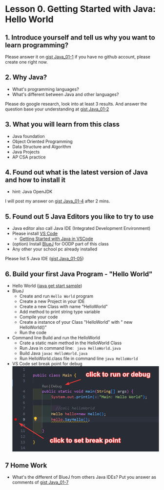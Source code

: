 # Lesson 0. Getting Started with Java: Hello World

## 1. Introduce yourself and tell us why you want to learn programming?

Please answer it on [gist Java_01-1](https://gist.github.com/stoneskin/04206703227b3c36a855bfc1f3d3f7ca)
if you have no github account, please create one right now.

## 2. Why Java?

- What's programming languages?
- What's different between Java and other languages?

Please do google research, look into at least 3 results. 
And answer the question base your understanding at [gist Java_01-2](https://gist.github.com/stoneskin/635bfbe293450f3901b2852d9887bd9b)

## 3. What you will learn from this class

- Java foundation
- Object Oriented Programming
- Data Structure and Algorithm
- Java Projects
- AP CSA practice

## 4. Found out what is the latest version of Java and how to install it

- hint: Java OpenJDK

I will post my answer on [gist Java_01-4](https://gist.github.com/stoneskin/07b1c8456dd9bb9f399160bd2d42739e) after 2 mins.

## 5. Found out 5 Java Editors you like to try to use

- Java editor also call Java IDE (Integrated Development Environment)
- Please install [VS Code](https://code.visualstudio.com/download)  
  - [Getting Started with Java in VSCode](https://code.visualstudio.com/docs/java/java-tutorial)
- (option) Install [BlueJ](https://bluej.org) for OODP part of this class
- Any other your school pc already installed

Please list 5 Java IDE  ([gist Java_01-05](https://gist.github.com/stoneskin/8e9e26bd04b31c6f2b32d9d05048ebed))

## 6. Build your first Java Program - "Hello World"

- Hello World ([java get start sample](https://www.w3schools.com/java/java_getstarted.asp))
- BlueJ 
  - Create and run `Hello World` program
  - Create a new Project in your IDE
  - Create a new Class with name "HelloWorld"
  - Add method to print string type variable
  - Compile your code
  - Create a instance of your Class "HelloWorld" with " new HelloWorld()"
  - Run the code
- Command line Build and run the HelloWorld  
  - Crate a static main method in the HelloWorld Class
  - Run Java in command line:
    ` java HelloWorld.java`
  - Build Java
    `javac HelloWorld.java`
  - Run HelloWorld.class file in command line
    ` java HelloWorld `
- VS Code set break point for debug
  ![set breakpoint](./VSCode_BreakPoint.png)
## 7 Home Work

- What's the different of BlueJ from others Java IDEs?
  Put you answer as comments of [gist Java_01-7](https://gist.github.com/stoneskin/f5de47688f279eee5c903875c0ea648c)
